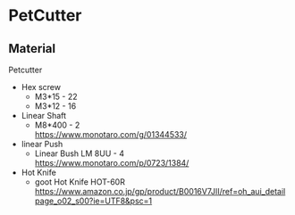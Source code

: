 # PetCutter

## Material

Petcutter
* Hex screw
	* M3*15 - 22
	* M3*12 - 16
* Linear Shaft
	* M8*400 - 2<br>
https://www.monotaro.com/g/01344533/
* linear Push
	* Linear Bush LM 8UU - 4<br>
https://www.monotaro.com/p/0723/1384/
* Hot Knife
	* goot Hot Knife HOT-60R<br>
https://www.amazon.co.jp/gp/product/B0016V7JII/ref=oh_aui_detailpage_o02_s00?ie=UTF8&psc=1






